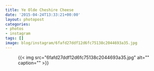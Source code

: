 ```yaml
---
title: Ye Olde Cheshire Cheese
date: '2015-04-24T13:33:21+00:00'
layout: photopost
categories:
- photos
- instagram
tags: []
image: blog/instagram/6fafd27ddf12d6fc75138c2044693a35.jpg
---
```


<figure class="photo photo--square">
  {{< img src="6fafd27ddf12d6fc75138c2044693a35.jpg" alt="" caption="" >}}

</figure>



